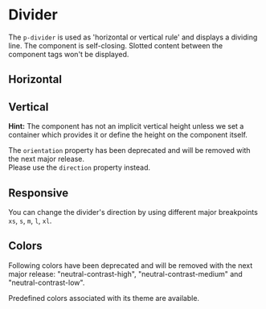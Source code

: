 # Divider

The `p-divider` is used as 'horizontal or vertical rule' and displays a dividing line. The component is self-closing.
Slotted content between the component tags won't be displayed.

<TableOfContents></TableOfContents>

## Horizontal

<Playground :markup="horizontal" :config="config"></Playground>

## Vertical

**Hint:** The component has not an implicit vertical height unless we set a container which provides it or define the
height on the component itself.

<Notification heading="Deprecation hint" state="warning">
  The <code>orientation</code> property has been deprecated and will be removed with the next major release.<br>
  Please use the <code>direction</code> property instead.
</Notification>

<Playground :markup="vertical" :config="config"></Playground>

## Responsive

You can change the divider's direction by using different major breakpoints `xs`, `s`, `m`, `l`, `xl`.

<Playground :markup="responsive" :config="config"></Playground>

## Colors

<Notification heading="Deprecation hint" state="warning">
 Following colors have been deprecated and will be removed with the next major release:
 "neutral-contrast-high", "neutral-contrast-medium" and "neutral-contrast-low".
</Notification>

Predefined colors associated with its theme are available.

<Playground :markup="colorMarkup" :config="config">
  <SelectOptions v-model="color" :values="colors" name="color"></SelectOptions>
</Playground>

<script lang="ts">
import Vue from 'vue';
import Component from 'vue-class-component';
import { DIVIDER_COLORS, DIVIDER_COLORS_DEPRECATED } from './divider-utils';

@Component
export default class Code extends Vue {
  config = { themeable: true };    
  
  horizontal = `<p-divider></p-divider>`;

  vertical = 
`<div class="divider-vertical-container-example">
  <p-divider direction="vertical"></p-divider>
</div>`;

  responsive =
`<div class="divider-vertical-responsive-container-example">
  <p-divider direction="{base: 'horizontal', l: 'vertical'}"></p-divider>
</div>`;

  color = 'contrast-low';
  colors = DIVIDER_COLORS.map(item => DIVIDER_COLORS_DEPRECATED.includes(item) ? item + ' (deprecated)' : item);
  get colorMarkup(){
    return `<p-divider color="${this.color}"></p-divider>`;
  }
}
</script>

<style scoped lang="scss">
  @use '@porsche-design-system/components-js/styles' as *;

  :deep(.divider-vertical-container-example) {
    display: flex;
    height: 100px;
  }
  @include pds-media-query-min("l") {
    :deep(.divider-vertical-responsive-container-example) {
      display: flex;
      height: 100px;
    }
  }
</style>
